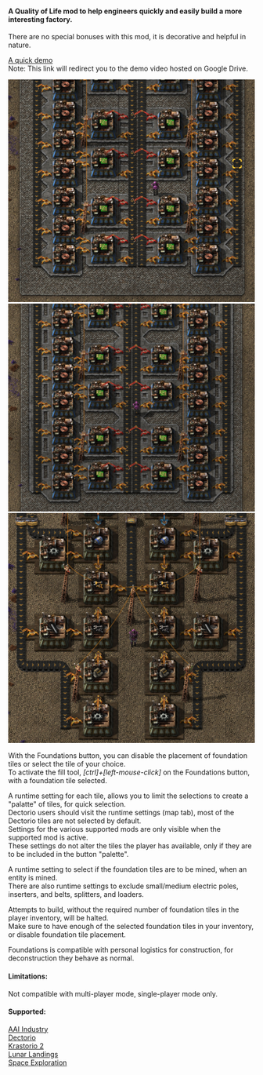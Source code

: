 #### A Quality of Life mod to help engineers quickly and easily build a more interesting factory.  
There are no special bonuses with this mod, it is decorative and helpful in nature.  

[A quick demo](https://drive.google.com/file/d/1o4HD90M7-e2r7auqeI3zcnIm5Rq9RNND/view?usp=sharing)  
Note: This link will redirect you to the demo video hosted on Google Drive.

![pic 1](/pic1.png)  
![pic 2](/pic2.png)  
![pic 3](/pic3.png)  

With the Foundations button, you can disable the placement of foundation tiles or select the tile of your choice.  
To activate the fill tool, *[ctrl]+[left-mouse-click]* on the Foundations button, with a foundation tile selected.  

A runtime setting for each tile, allows you to limit the selections to create a "palatte" of tiles, for quick selection.  
Dectorio users should visit the runtime settings (map tab), most of the Dectorio tiles are not selected by default.  
Settings for the various supported mods are only visible when the supported mod is active.  
These settings do not alter the tiles the player has available, only if they are to be included in the button "palette".  

A runtime setting to select if the foundation tiles are to be mined, when an entity is mined.  
There are also runtime settings to exclude small/medium electric poles, inserters, and belts, splitters, and loaders.  

Attempts to build, without the required number of foundation tiles in the player inventory, will be halted.  
Make sure to have enough of the selected foundation tiles in your inventory, or disable foundation tile placement.  

Foundations is compatible with personal logistics for construction, for deconstruction they behave as normal.  

#### Limitations:  
Not compatible with multi-player mode, single-player mode only.  

#### Supported:
[AAI Industry](https://mods.factorio.com/mod/aai-industry)  
[Dectorio](https://mods.factorio.com/mod/Dectorio)  
[Krastorio 2](https://mods.factorio.com/mod/Krastorio2)  
[Lunar Landings](https://mods.factorio.com/mod/LunarLandings)  
[Space Exploration](https://mods.factorio.com/mod/space-exploration)  
